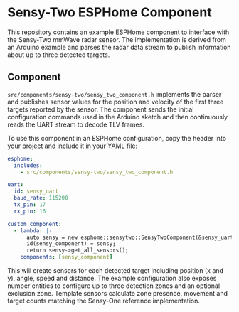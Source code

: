 # Sensy-Two ESPHome Component

This repository contains an example ESPHome component to interface with the
Sensy-Two mmWave radar sensor. The implementation is derived from an Arduino
example and parses the radar data stream to publish information about up to
three detected targets.

## Component

`src/components/sensy-two/sensy_two_component.h` implements the parser and publishes sensor values for the
position and velocity of the first three targets reported by the sensor. The
component sends the initial configuration commands used in the Arduino sketch
and then continuously reads the UART stream to decode TLV frames.

To use this component in an ESPHome configuration, copy the header into your
project and include it in your YAML file:

```yaml
esphome:
  includes:
    - src/components/sensy-two/sensy_two_component.h

uart:
  id: sensy_uart
  baud_rate: 115200
  tx_pin: 17
  rx_pin: 16

custom_component:
  - lambda: |-
      auto sensy = new esphome::sensytwo::SensyTwoComponent(&sensy_uart);
      id(sensy_component) = sensy;
      return sensy->get_all_sensors();
    components: [sensy_component]
```

This will create sensors for each detected target including position (x and y),
angle, speed and distance. The example configuration also exposes number
entities to configure up to three detection zones and an optional exclusion
zone. Template sensors calculate zone presence, movement and target counts
matching the Sensy-One reference implementation.
